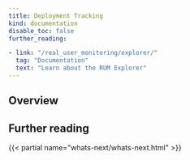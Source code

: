 ```yaml
---
title: Deployment Tracking
kind: documentation
disable_toc: false
further_reading:

- link: "/real_user_monitoring/explorer/"
  tag: "Documentation"
  text: "Learn about the RUM Explorer"
---
```


## Overview

## Further reading

{{< partial name="whats-next/whats-next.html" >}}



